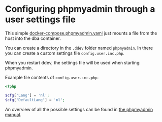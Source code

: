 # Configuring phpmyadmin through a user settings file

This simple [docker-compose.phpmyadmin.yaml](docker-compose.phpmyadmin.yaml) just mounts a file from the host into the dba container.

You can create a directory in the `.ddev` folder named `phpmyadmin`. In there you can create a custom settings file `config.user.inc.php`.

When you restart ddev, the settings file will be used when starting phpmyadmin.

Example file contents of `config.user.inc.php`:

```php
<?php

$cfg['Lang'] = 'nl';
$cfg['DefaultLang'] = 'nl';
```

An overview of all the possible settings can be found in [the phpmyadmin manual](https://docs.phpmyadmin.net/en/latest/config.html#config).